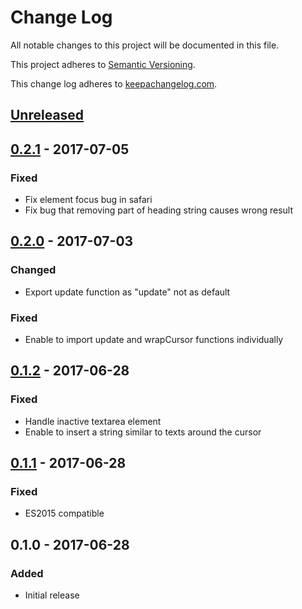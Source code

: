 # Change Log

All notable changes to this project will be documented in this file.

This project adheres to [Semantic Versioning](http://semver.org/).

This change log adheres to [keepachangelog.com](http://keepachangelog.com).

## [Unreleased]

## [0.2.1] - 2017-07-05
### Fixed
- Fix element focus bug in safari
- Fix bug that removing part of heading string causes wrong result

## [0.2.0] - 2017-07-03
### Changed
- Export update function as "update" not as default

### Fixed
- Enable to import update and wrapCursor functions individually

## [0.1.2] - 2017-06-28
### Fixed
- Handle inactive textarea element
- Enable to insert a string similar to texts around the cursor

## [0.1.1] - 2017-06-28
### Fixed
- ES2015 compatible

## 0.1.0 - 2017-06-28
### Added
- Initial release

[Unreleased]: https://github.com/yuku-t/undate/compare/v0.2.1...HEAD
[0.2.1]: https://github.com/yuku-t/undate/compare/v0.2.0...v0.2.1
[0.2.0]: https://github.com/yuku-t/undate/compare/v0.1.2...v0.2.0
[0.1.2]: https://github.com/yuku-t/undate/compare/v0.1.1...v0.1.2
[0.1.1]: https://github.com/yuku-t/undate/compare/v0.1.0...v0.1.1
